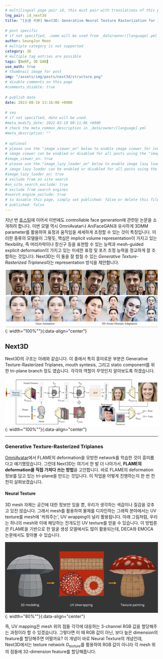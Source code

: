 ```yaml
---
# multilingual page pair id, this must pair with translations of this page. (This name must be unique)
lng_pair: id_next3d
title: "[논문 리뷰] Next3D: Generative Neural Texture Rasterization for 3D-Aware Head Avatars"

# post specific
# if not specified, .name will be used from _data/owner/[language].yml
author: SeungJun Moon
# multiple category is not supported
category: 3D
# multiple tag entries are possible
tags: [NeRF, 3D GAN]
use_math: true
# thumbnail image for post
img: "/assets/img/posts/next3d/structure.png"
# disable comments on this page
#comments_disable: true

# publish date
date: 2023-08-16 13:16:00 +0900

# seo
# if not specified, date will be used.
#meta_modify_date: 2022-02-10 08:11:06 +0900
# check the meta_common_description in _data/owner/[language].yml
#meta_description: ""

# optional
# please use the "image_viewer_on" below to enable image viewer for individual pages or posts (_posts/ or [language]/_posts folders).
# image viewer can be enabled or disabled for all posts using the "image_viewer_posts: true" setting in _data/conf/main.yml.
#image_viewer_on: true
# please use the "image_lazy_loader_on" below to enable image lazy loader for individual pages or posts (_posts/ or [language]/_posts folders).
# image lazy loader can be enabled or disabled for all posts using the "image_lazy_loader_posts: true" setting in _data/conf/main.yml.
#image_lazy_loader_on: true
# exclude from on site search
#on_site_search_exclude: true
# exclude from search engines
#search_engine_exclude: true
# to disable this page, simply set published: false or delete this file
# published: false
---
```


<!-- outline-start -->

지난 번 [포스팅](https://seungjun-moon.github.io/kr/2023-08-02-omni)에 이어서 이번에도 controllable face generation에 관련된 논문을 소개하려 합니다. 이번 모델 역시 OmniAvatar나 AniFaceGAN과 유사하게 3DMM parameter를 활용하여 표정과 움직임을 세세하게 조정할 수 있는 것이 특징입니다. 이러한 종류의 모델들이 그렇듯, 핵심은 implicit volume representation이 가지고 있는 flexibility, 즉 머리카락이나 장신구 등을 표현할 수 있는 능력과 mesh-guided explicit deformation이 가지고 있는 미세한 표정 및 포즈 조정 능력을 정교하게 잘 조합하는 것입니다. Next3D는 이 둘을 잘 합칠 수 있는 *Generative Texture-Rasterized Triplanes*라는 representation 방식을 제안합니다.

![Alt text](/assets/img/posts/next3d/main.png){: width="100%""}{:data-align="center"}

<!-- outline-end -->

## Next3D

Next3D의 구조는 아래와 같습니다. 이 중에서 특히 흥미로운 부분은 Generative Texture-Rasterized Triplanes, mouth syntesis, 그리고 static component를 위한 tri-plane branch 정도 였습니다. 각각의 역할이 무엇인지 알아보도록 하겠습니다.

![Alt text](/assets/img/posts/next3d/structure.png){: width="100%""}{:data-align="center"}

***

### Generative Texture-Rasterized Triplanes

[OmniAvatar]((https://seungjun-moon.github.io/kr/2023-08-02-omni))에서 FLAME의 deformation을 모방한 network를 학습한 것이 흥미롭다고 얘기했었습니다. 그런데 Next3D는 여기서 한 발 더 나아가서, **FLAME의 deformation을 직접 가져다 쓰는 방법**을 고안합니다. 바로 FLAME의 deformation 정보를 담고 있는 tri-plane을 만드는 것입니다. 이 작업을 어떻게 진행하는지 한 번 천천히 살펴보겠습니다.

#### Neural Texture

3D mesh 자체는 공간에 대한 정보만 있을 뿐, 우리가 생각하는 색감이나 질감을 갖추고 있진 않습니다. 그래서 mesh를 활용하여 물체를 디자인하는 그래픽 분야에서는 UV texture를 mesh에 '씌워주는', UV wrapping이 널리 활용됩니다. 아래 그림처럼, 우리는 하나의 mesh와 이에 해당하는 전개도인 UV texture를 얻을 수 있습니다. 이 방법론은 FLAME을 기반으로 한 얼굴 생성 모델에서도 많이 활용되는데, DECA와 EMOCA 논문에서도 찾아볼 수 있습니다.

![Alt text](/assets/img/posts/next3d/uvmap.png){: width="80%""}{:data-align="center"}

즉, UV mapping은 mesh 위의 점들 각각에 대응하는 3-channel RGB 값을 할당해주는 과정이라 할 수 있겠습니다. 그렇다면 이 때 RGB 값이 아닌, 보다 높은 dimension의 feature를 할당해주면 어떨까요? 이 개념이 바로 Neural Texture의 개념인데, Next3D에서는 texture network $G_{texture}$를 활용하여 RGB 값이 아니라 각 mesh 위의 점들에 32-dimension feature를 할당해줍니다.


